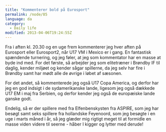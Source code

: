 ```yaml
---
title: "Kommenterer bold på Eurosport"
permalink: /node/85
language: da
category:
  - Daily life
modified: 2013-04-06T19:24:55Z
---
```


Fra i aften kl. 20.30 og en uge frem kommenterer jeg hver aften på Eurosport eller Eurosport2, når U17 VM i Mexico er i gang. En fantastisk spændende turnering, og jeg føler, at jeg som kommentator har en masse at byde ind med. For det første, så arbejder jeg som elitetræner i Brøndby IF til daglig, kender miljøet og kender sågar spillerne, da jeg selv har fire i Brøndby samt har mødt alle de øvrige i løbet af sæsonen.



For det andet, så kommenterede jeg også U17 Copa America, og derfor har jeg en god indsigt i de sydamerikanske lande, ligesom jeg også dækkede U17 EM i maj fra Serbien, og derfor kender jeg også de europæiske lande ganske godt.



Endelig, så er der spillere med fra Elfenbenskysten fra ASPIRE, som jeg har besøgt samt seks spillere fra hollandske Feyenoord, som jeg besøgte i en uge i marts måned i år, så jeg glæder mig rigtigt meget til at formidle en masse viden videre til seerne - håber I kigger og lytter med derude!
